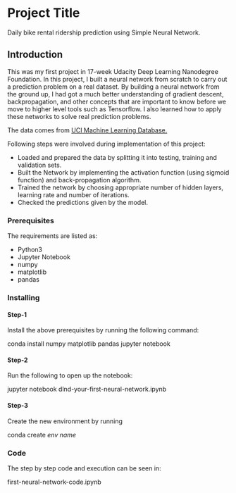 # Project Title
Daily bike rental ridership prediction using Simple Neural Network.


## Introduction

This was my first project in 17-week Udacity Deep Learning Nanodegree Foundation. In this project, I built a neural network from scratch to carry out a prediction problem on a real dataset. By building a neural network from the ground up, I had got a much better understanding of gradient descent, backpropagation, and other concepts that are important to know before we move to higher level tools such as Tensorflow. I also learned how to apply these networks to solve real prediction problems.



The data comes from [UCI Machine Learning Database.](https://archive.ics.uci.edu/ml/datasets/Bike+Sharing+Dataset)

Following steps were involved during implementation of this project:

- Loaded and prepared the data by splitting it into testing, training and validation sets.
- Built the Network by implementing the activation function (using sigmoid function) and back-propagation algorithm.
- Trained the network by choosing appropriate number of hidden layers, learning rate and number of iterations.
- Checked the predictions given by the model.


### Prerequisites

The requirements are listed as:

- Python3
- Jupyter Notebook
- numpy
- matplotlib 
- pandas

### Installing

#### Step-1

Install the above prerequisites by running the following command:

conda install numpy matplotlib pandas jupyter notebook

#### Step-2

Run the following to open up the notebook:

jupyter notebook dlnd-your-first-neural-network.ipynb

#### Step-3

Create the new environment by running

conda create *env name*

### Code

The step by step code and execution can be seen in:

first-neural-network-code.ipynb




